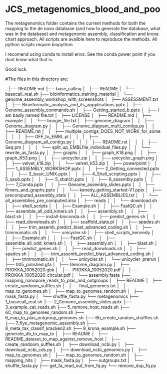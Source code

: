 # JCS_metagenomics_blood_and_poo

The metagenomics folder contains the current methods for both the mapping to the de novo database (and how to generate the database, what was in the database) and metagenomic assembly, classification and krona chart approach. All scripts are availble here to reproduce the methods. All python scripts require biopython. 

I recomend using conda to install envs. See the conda power point if you dont know what that is. 

Good luck. 


#The files in this directory are:

.
├── README.md
├── base_calling
│   ├── README
│   └── basecall_real.sh
├── bioinformatics_training_material
│   └── genome_assembly_workshop_with_screenshots
│       ├── ASSESSMENT.txt
│       ├── Bioinformatic_analysis_and_its_appplications.pptx
│       ├── Genome_assembly_commands.sh
│       ├── Getting_started_b.pptx
│       ├── I am  badly named file.txt
│       ├── LICENSE
│       ├── README.md
│       ├── example
│       │   └── boogie_file.txt
│       ├── genome_diagram
│       │   ├── Genome_diagram.py
│       │   ├── Genome_diagram_multi_contigs.py
│       │   ├── README.rst
│       │   ├── multiple_contigs_DOES_NOT_WORK_for_some
│       │   │   ├── GFF_to_EMBL.pl
│       │   │   ├── Genome_diagram_all_contigs.py
│       │   │   ├── README.rst
│       │   │   ├── Seq.pm
│       │   │   └── split_up_EMBLfile_individual_files.py
│       │   └── rewrite_as_fasta.py
│       ├── graphs
│       │   ├── graph_K18.png
│       │   ├── graph_K53.png
│       │   ├── unicycler.zip
│       │   ├── unicycler_graph.png
│       │   ├── velvet_k18.zip
│       │   └── velvet_k53.zip
│       ├── powerpoint
│       │   ├── 1_ASSEMBLY_WORKSHOP.pptx
│       │   ├── 2_Getting_connected.pptx
│       │   ├── 3_basic_UNIX.pptx
│       │   ├── 4_Shell_scripting.pptx
│       │   ├── 5_qsub.pptx
│       │   ├── 5_sbatch.pptx
│       │   ├── 6_assembly.pptx
│       │   ├── 7_Conda.pptx
│       │   ├── Genome_assembly_slides.pptx
│       │   ├── Kmers_and_graphs.pptx
│       │   └── kenedy_getting_started-V1.pptx
│       ├── precomputed_assembly_stats
│       │   ├── ALL_ASSEMBLIES.txt
│       │   └── all_assemblies_pre_computed.xlsx
│       ├── reads
│       │   └── download.sh
│       ├── shell_scripts
│       │   ├── Example.sh
│       │   ├── FastQC.sh
│       │   ├── assemble_all_odd_kmers.sh
│       │   ├── assembly.sh
│       │   ├── blast.sh
│       │   ├── install-bioconda.sh
│       │   ├── predict_genes.sh
│       │   ├── read_donwloads.sh
│       │   ├── scaffold_stats.pl
│       │   ├── spades.sh
│       │   ├── trim_assemb_predict_blast_advanced_coding.sh
│       │   ├── trimmomatic.sh
│       │   └── unicycler.sh
│       ├── shell_scripts_kennedy
│       │   ├── Example.sh
│       │   ├── FastQC.sh
│       │   ├── assemble_all_odd_kmers.sh
│       │   ├── assembly.sh
│       │   ├── blast.sh
│       │   ├── predict_genes.sh
│       │   ├── read_donwloads.sh
│       │   ├── spades.sh
│       │   ├── trim_assemb_predict_blast_advanced_coding.sh
│       │   ├── trimmomatic.sh
│       │   └── unicycler.sh
│       └── unicycler_prerun
│           ├── 005_polished.gfa
│           ├── Genome_diagram.py
│           ├── PROKKA_10052020.gbk
│           ├── PROKKA_10052020.pdf
│           ├── PROKKA_10052020_circular.pdf
│           └── assembly.fasta
├── mapping_nanopore_reads_to_plas_and_outgroups
│   ├── README
│   ├── create_randoom_suffles.sh
│   ├── final_genomes.txt
│   ├── map_to_genomes.sh
│   ├── map_to_genomes_random.sh
│   ├── mask_fasta.py
│   └── shuffle_fasta.py
└── metagenomics
    ├── 1_basecall_real.sh
    ├── 2_Genome_assembly_slides.pptx
    ├── 3_example_cat_reads.sh
    ├── 5_remove_host_reads.sh
    ├── 6C_map_to_genomes_random.sh
    ├── 6_map_to_plas_outgroup_genomes.sh
    ├── 6b_create_random_shuffles.sh
    ├── 7_flye_metagenomic_assembly.sh
    ├── 8_meta_tax_classif_kracken2.sh
    ├── 9_krona_example.sh
    ├── generate_db_to_map_to
    │   ├── README
    │   ├── README_dataset_to_map_against_remove_host
    │   ├── create_randoom_suffles.sh
    │   ├── download_ncbi.py
    │   ├── download_ncbi_cds.py
    │   ├── download_ncbi_genomics.py
    │   ├── map_to_genomes.sh
    │   ├── map_to_genomes_random.sh
    │   ├── mapping_hits
    │   ├── mask_fasta.py
    │   ├── outgroups.txt
    │   └── shuffle_fasta.py
    ├── get_fa_read_out_from_fq.py
    └── remove_dup_fq.py
